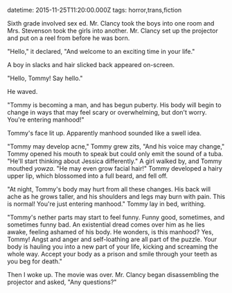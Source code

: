 datetime: 2015-11-25T11:20:00.000Z
tags: horror,trans,fiction

Sixth grade involved sex ed. Mr. Clancy took the boys into one room and Mrs. Stevenson took the girls into another. Mr. Clancy set up the projector and put on a reel from before he was born.

"Hello," it declared, "And welcome to an exciting time in your life."

A boy in slacks and hair slicked back appeared on-screen.

"Hello, Tommy! Say hello."

He waved.

"Tommy is becoming a man, and has begun puberty. His body will begin to change in ways that may feel scary or overwhelming, but don't worry. You're entering manhood!"

Tommy's face lit up. Apparently manhood sounded like a swell idea.

"Tommy may develop acne," Tommy grew zits, "And his voice may change," Tommy opened his mouth to speak but could only emit the sound of a tuba. "He'll start thinking about Jessica differently." A girl walked by, and Tommy mouthed *yowza*. "He may even grow facial hair!" Tommy developed a hairy upper lip, which blossomed into a full beard, and fell off.

"At night, Tommy's body may hurt from all these changes. His back will ache as he grows taller, and his shoulders and legs may burn with pain. This is normal! You're just entering manhood." Tommy lay in bed, writhing.

"Tommy's nether parts may start to feel funny. Funny good, sometimes, and sometimes funny bad. An existential dread comes over him as he lies awake, feeling ashamed of his body. He wonders, is this manhood? Yes, Tommy! Angst and anger and self-loathing are all part of the puzzle. Your body is hauling you into a new part of your life, kicking and screaming the whole way. Accept your body as a prison and smile through your teeth as you beg for death."

Then I woke up. The movie was over. Mr. Clancy began disassembling the projector and asked, "Any questions?"
